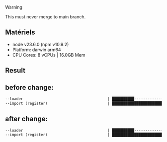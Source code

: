 > [!WARNING]
> This must never merge to main branch.

## Matériels

- node v23.6.0 (npm v10.9.2)
- Platform: darwin arm64
- CPU Cores: 8 vCPUs | 16.0GB Mem

## Result

## before change:

```txt
--loader                                      | ██████████-------------------- | 10.55 ops/sec
--import (register)                           | ██████████████████████████████ | 30.32 ops/sec
```

## after change:

```txt
--loader                                      | ██████████-------------------- | 10.42 ops/sec
--import (register)                           | ██████████████████████████████ | 30.39 ops/sec
```
